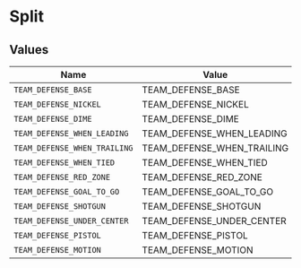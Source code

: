 # Split


## Values

| Name                         | Value                        |
| ---------------------------- | ---------------------------- |
| `TEAM_DEFENSE_BASE`          | TEAM_DEFENSE_BASE            |
| `TEAM_DEFENSE_NICKEL`        | TEAM_DEFENSE_NICKEL          |
| `TEAM_DEFENSE_DIME`          | TEAM_DEFENSE_DIME            |
| `TEAM_DEFENSE_WHEN_LEADING`  | TEAM_DEFENSE_WHEN_LEADING    |
| `TEAM_DEFENSE_WHEN_TRAILING` | TEAM_DEFENSE_WHEN_TRAILING   |
| `TEAM_DEFENSE_WHEN_TIED`     | TEAM_DEFENSE_WHEN_TIED       |
| `TEAM_DEFENSE_RED_ZONE`      | TEAM_DEFENSE_RED_ZONE        |
| `TEAM_DEFENSE_GOAL_TO_GO`    | TEAM_DEFENSE_GOAL_TO_GO      |
| `TEAM_DEFENSE_SHOTGUN`       | TEAM_DEFENSE_SHOTGUN         |
| `TEAM_DEFENSE_UNDER_CENTER`  | TEAM_DEFENSE_UNDER_CENTER    |
| `TEAM_DEFENSE_PISTOL`        | TEAM_DEFENSE_PISTOL          |
| `TEAM_DEFENSE_MOTION`        | TEAM_DEFENSE_MOTION          |